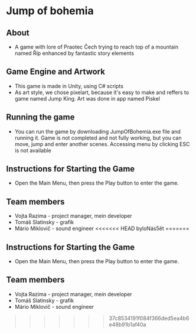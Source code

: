 # Jump of bohemia
## About
- A game with lore of Praotec Čech trying to reach top of a mountain named Říp enhanced by fantastic story elements

## Game Engine and Artwork
- This game is made in Unity, using C# scripts
- As art style, we chose pixelart, because it's easy to make and reffers to game named Jump King. Art was done in app named Piskel 

## Running the game
- You can run the game by downloading JumpOfBohemia.exe file and running it. Game is not completed and not fully working, but you can move, jump and enter another scenes. Accessing menu by clicking ESC is not available

## Instructions for Starting the Game
- Open the Main Menu, then press the Play button to enter the game.

## Team members
- Vojta Razima - project manager, mein developer
- Tomáš Slatinsky - grafik
- Mário Miklovič - sound engineer
<<<<<<< HEAD
byloNás5ět
=======
## Instructions for Starting the Game
- Open the Main Menu, then press the Play button to enter the game.

## Team members
- Vojta Razima - project manager, mein developer
- Tomáš Slatinsky - grafik
- Mário Miklovič - sound engineer
>>>>>>> 37c8534191f084f366ded5ea4b6e48b91b1af40a
